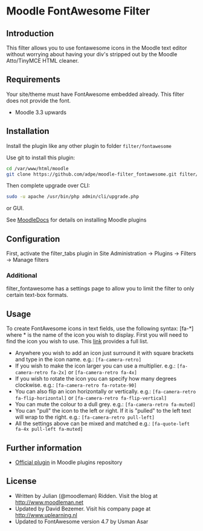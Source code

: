 # Moodle FontAwesome Filter

## Introduction
This filter allows you to use fontawesome icons in the Moodle text editor without worrying about having your div's stripped out by the Moodle Atto/TinyMCE HTML cleaner.

## Requirements
Your site/theme must have FontAwesome embedded already. This filter does not provide the font.
* Moodle 3.3 upwards 

## Installation
Install the plugin like any other plugin to folder `filter/fontawesome`

Use git to install this plugin: 
```bash
cd /var/www/html/moodle
git clone https://github.com/adpe/moodle-filter_fontawesome.git filter/fontawesome
```

Then complete upgrade over CLI:
```bash
sudo -u apache /usr/bin/php admin/cli/upgrade.php
```
or GUI.

See [MoodleDocs](https://docs.moodle.org/en/Installing_plugins) for details on installing Moodle plugins

## Configuration
First, activate the filter_tabs plugin in Site Administration -> Plugins -> Filters -> Manage filters

### Additional
filter_fontawesome has a settings page to allow you to limit the filter to only certain text-box formats.

## Usage
To create FontAwesome icons in text fields, use the following syntax: [fa-*] where * is the name of the icon you wish to display. First you will need to find the icon you wish to use. This [link](http://fontawesome.io/icons) provides a full list.

* Anywhere you wish to add an icon just surround it with square brackets and type in the icon name. e.g.: `[fa-camera-retro]`
* If you wish to make the icon larger you can use a multiplier. e.g.: `[fa-camera-retro fa-2x]` or `[fa-camera-retro fa-4x]`
* If you wish to rotate the icon you can specify how many degrees clockwise. e.g.: `[fa-camera-retro fa-rotate-90]`
* You can also flip an icon horizontally or vertically. e.g.: `[fa-camera-retro fa-flip-horizontal]` or `[fa-camera-retro fa-flip-vertical]`
* You can mute the colour to a dull grey. e.g.: `[fa-camera-retro fa-muted]`
* You can "pull" the icon to the left or right. If it is "pulled" to the left text will wrap to the right. e.g.: `[fa-camera-retro pull-left]`
* All the settings above can be mixed and matched e.g.: `[fa-quote-left fa-4x pull-left fa-muted]`

## Further information
* [Official plugin](https://moodle.org/plugins/filter_fontawesome) in Moodle plugins repository

## License
* Written by Julian (@moodleman) Ridden. Visit the blog at http://www.moodleman.net
* Updated by David Bezemer. Visit his company page at http://www.uplearning.nl
* Updated to FontAwesome version 4.7 by Usman Asar